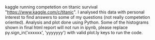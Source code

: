 kaggle running competetion on titanic survival "https://www.kaggle.com/c/titanic". I analysed this data with personal interest to find answers to some of my questions (not really competetion oriented). Analysis and plot done using Python.
Some of the histograms shown in final html report will not run in ipynb, please replace py.sign_in('xxxxxx', 'yyyyyyy') with valid plot.ly keys to run the code.
